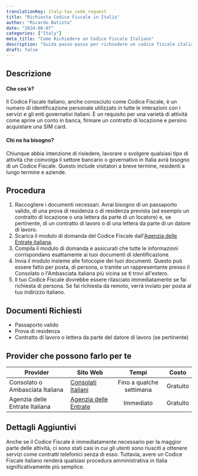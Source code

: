 ```yaml
---
translationKey: italy-tax_code_request
title: "Richiesta Codice Fiscale in Italia"
author: "Ricardo Batista"
date: "2024-06-07"
categories: ["Italy"]
meta_title: "Come Richiedere un Codice Fiscale Italiano"
description: "Guida passo-passo per richiedere un codice fiscale italiano, conosciuto anche come Codice Fiscale"
draft: false
---
```


## Descrizione
#### Che cos'è?
Il Codice Fiscale italiano, anche conosciuto come Codice Fiscale, è un numero di identificazione personale utilizzato in tutte le interazioni con i servizi e gli enti governativi italiani. È un requisito per una varietà di attività come aprire un conto in banca, firmare un contratto di locazione e persino acquistare una SIM card.

#### Chi ne ha bisogno?
Chiunque abbia intenzione di risiedere, lavorare o svolgere qualsiasi tipo di attività che coinvolga il settore bancario o governativo in Italia avrà bisogno di un Codice Fiscale. Questo include visitatori a breve termine, residenti a lungo termine e aziende.

## Procedura

1. Raccogliere i documenti necessari. Avrai bisogno di un passaporto valido, di una prova di residenza o di residenza prevista (ad esempio un contratto di locazione o una lettera da parte di un locatore) e, se pertinente, di un contratto di lavoro o di una lettera da parte di un datore di lavoro.
2. Scarica il modulo di domanda del Codice Fiscale dall'[Agenzia delle Entrate italiana](https://www.agenziaentrate.gov.it/portale/web/guest/schede/fiscale/codice-fiscale).
3. Compila il modulo di domanda e assicurati che tutte le informazioni corrispondano esattamente ai tuoi documenti di identificazione.
4. Invia il modulo insieme alle fotocopie dei tuoi documenti. Questo può essere fatto per posta, di persona, o tramite un rappresentante presso il Consolato o l'Ambasciata italiana più vicina se ti trovi all'estero.
5. Il tuo Codice Fiscale dovrebbe essere rilasciato immediatamente se fai richiesta di persona. Se fai richiesta da remoto, verrà inviato per posta al tuo indirizzo italiano.

## Documenti Richiesti
- Passaporto valido
- Prova di residenza
- Contratto di lavoro o lettera da parte del datore di lavoro (se pertinente)

## Provider che possono farlo per te

| Provider   |          Sito Web        |    Tempi        |       Costo     |
| -----------| ------------------------  | :-------------: | :------------: |
| Consolato o Ambasciata Italiana | [Consolati Italiani](https://www.esteri.it/mae/it/ministero/laretediplomatica/ambasciate/) | Fino a qualche settimana | Gratuito |
| Agenzia delle Entrate Italiana | [Agenzia delle Entrate](https://www.agenziaentrate.gov.it/) | Immediato | Gratuito |

## Dettagli Aggiuntivi
Anche se il Codice Fiscale è immediatamente necessario per la maggior parte delle attività, ci sono stati casi in cui gli utenti sono riusciti a ottenere servizi come contratti telefonici senza di esso. Tuttavia, avere un Codice Fiscale italiano renderà qualsiasi procedura amministrativa in Italia significativamente più semplice.